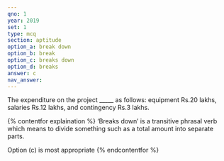 ```yaml
---
qno: 1
year: 2019
set: 1
type: mcq
section: aptitude
option_a: break down 
option_b: break
option_c: breaks down 
option_d: breaks
answer: c
nav_answer:
---
```

The expenditure on the project _____ as follows: equipment Rs.20 lakhs, salaries Rs.12 lakhs, and contingency Rs.3 lakhs.


{% contentfor explaination %}
‘Breaks down’ is a transitive phrasal verb which means to divide something such as
a total amount into separate parts.

Option (c) is most appropriate
{% endcontentfor %}